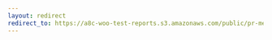 ```yaml
---
layout: redirect
redirect_to: https://a8c-woo-test-reports.s3.amazonaws.com/public/pr-merge/45482/e2e/index.html
---
```


